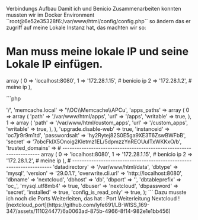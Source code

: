 Verbindungs Aufbau
Damit ich und Benicio Zusammenarbeiten konnten mussten wir im Docker Environment ´´root@6e52e35328f6:/var/www/html/config/config.php´´ so ändern das er zugriff auf meine Lokale Instanz hat, das machten wir so:

# Man muss meine lokale IP und seine Lokale IP einfügen.
  array (
    0 => 'localhost:8080', 
    1 => '172.28.1.15', # benicio ip
    2 => '172.28.1.2', # meine ip
  ),

´´´php
<?php
$CONFIG = array (
  'htaccess.RewriteBase' => '/',
  'memcache.local' => '\\OC\\Memcache\\APCu',
  'apps_paths' =>
  array (
    0 =>
    array (
      'path' => '/var/www/html/apps',
      'url' => '/apps',
      'writable' => true,
    ),
    1 =>
    array (
      'path' => '/var/www/html/custom_apps',
      'url' => '/custom_apps',
      'writable' => true,
    ),
  ),
  'upgrade.disable-web' => true,
  'instanceid' => 'oc7jr9r9m1td',
  'passwordsalt' => 'hy2Rytej82S0E5ga9XE3T6ZswBWFbB',
  'secret' => '7obcFkIX5Onoig2Kletmz1EL/5dpmzzYnREOUuITxWKKxO/b',
  'trusted_domains' =>
# --------------------------------------------------------------------
  array (
    0 => 'localhost:8080',
    1 => '172.28.1.15', # benicio ip
    2 => '172.28.1.2', # meine ip
  ),
# ---------------------------------------------------------------------
  'datadirectory' => '/var/www/html/data',
  'dbtype' => 'mysql',
  'version' => '29.0.1.1',
  'overwrite.cli.url' => 'http://localhost:8080',
  'dbname' => 'nextcloud',
  'dbhost' => 'db',
  'dbport' => '',
  'dbtableprefix' => 'oc_',
  'mysql.utf8mb4' => true,
  'dbuser' => 'nextcloud',
  'dbpassword' => 'secret',
  'installed' => true,
  'config_is_read_only' => true,
);
´´´

Dazu musste ich noch die Ports Weiterleiten, das hat :

Port Weiterleitung Nextcloud
![nextcloud_port](https://github.com/lyfe691/LB-WISS_169-347/assets/111024477/6a0063ad-875b-4966-8f14-982e1e1bb456)

